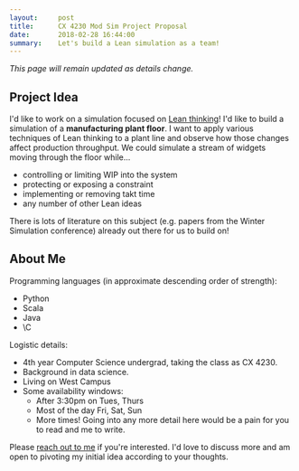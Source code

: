 ```yaml
---
layout:     post
title:      CX 4230 Mod Sim Project Proposal
date:       2018-02-28 16:44:00
summary:    Let's build a Lean simulation as a team!
---
```


*This page will remain updated as details change.*

## Project Idea

I'd like to work on a simulation focused on [Lean thinking](https://www.lean.org/WhatsLean/)! I'd like to build a simulation of a **manufacturing plant floor**. I want to apply various techniques of Lean thinking to a plant line and observe how those changes affect production throughput. We could simulate a stream of widgets moving through the floor while...

- controlling or limiting WIP into the system
- protecting or exposing a constraint
- implementing or removing takt time
- any number of other Lean ideas

There is lots of literature on this subject (e.g. papers from the Winter Simulation conference) already out there for us to build on!

## About Me

Programming languages (in approximate descending order of strength):

- Python
- Scala
- Java
- \C

Logistic details:

- 4th year Computer Science undergrad, taking the class as CX 4230.
- Background in data science. 
- Living on West Campus
- Some availability windows:
    - After 3:30pm on Tues, Thurs
    - Most of the day Fri, Sat, Sun
    - More times! Going into any more detail here would be a pain for you to read and me to write. 

Please [reach out to me](mailto:joshuakoh@gatech.edu) if you're interested. I'd love to discuss more and am open to pivoting my initial idea according to your thoughts.

